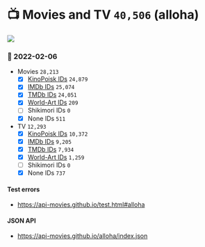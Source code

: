 # :tv: Movies and TV `40,506` (alloha)

<a href="https://API-Movies.github.io"><img src="https://API-Movies.github.io/banner.png?cache"></a>

### :date: 2022-02-06
- Movies `28,213`
  - [x] <a href="https://API-Movies.github.io/alloha/movie_kinopoisk_ids.json">KinoPoisk IDs</a> `24,879`
  - [x] <a href="https://API-Movies.github.io/alloha/movie_imdb_ids.json">IMDb IDs</a> `25,074`
  - [x] <a href="https://API-Movies.github.io/alloha/movie_tmdb_ids.json">TMDb IDs</a> `24,051`
  - [x] <a href="https://API-Movies.github.io/alloha/movie_world_art_ids.json">World-Art IDs</a> `209`
  - [ ] Shikimori IDs `0`
  - [x] None IDs `511`
- TV `12,293`
  - [x] <a href="https://API-Movies.github.io/alloha/tv_kinopoisk_ids.json">KinoPoisk IDs</a> `10,372`
  - [x] <a href="https://API-Movies.github.io/alloha/tv_imdb_ids.json">IMDb IDs</a> `9,205`
  - [x] <a href="https://API-Movies.github.io/alloha/tv_tmdb_ids.json">TMDb IDs</a> `7,934`
  - [x] <a href="https://API-Movies.github.io/alloha/tv_world_art_ids.json">World-Art IDs</a> `1,259`
  - [ ] Shikimori IDs `0`
  - [x] None IDs `737`
#### Test errors
- <a href='https://api-movies.github.io/test.html#alloha'>https://api-movies.github.io/test.html#alloha</a>
#### JSON API
- <a href='https://api-movies.github.io/alloha/index.json'>https://api-movies.github.io/alloha/index.json</a>
